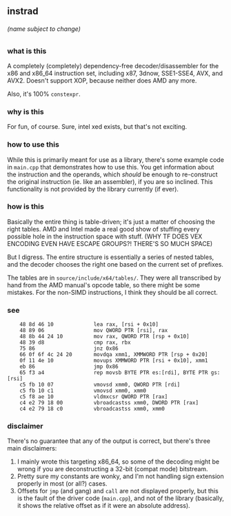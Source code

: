 ## instrad ##
###### (name subject to change) ######


### what is this ###
A completely (completely) dependency-free decoder/disassembler for the x86 and x86_64 instruction set, including x87, 3dnow, SSE1-SSE4, AVX, and AVX2. Doesn't support XOP, because neither does AMD any more.

Also, it's 100% `constexpr`.


### why is this ###
For fun, of course. Sure, intel xed exists, but that's not exciting.



### how to use this ###
While this is primarily meant for use as a library, there's some example code in `main.cpp` that demonstrates how to use this. You get information about the instruction and the operands, which *should* be enough to re-construct the original instruction (ie. like an assembler), if you are so inclined. This functionality is not provided by the library currently (if ever).



### how is this ###
Basically the entire thing is table-driven; it's just a matter of choosing the right tables. AMD and Intel made a real good show of stuffing every possible hole in the instruction space with stuff. (WHY TF DOES VEX ENCODING EVEN HAVE ESCAPE GROUPS?! THERE'S SO MUCH SPACE)

But I digress. The entire structure is essentially a series of nested tables, and the decoder chooses the right one based on the current set of prefixes.

The tables are in `source/include/x64/tables/`. They were all transcribed by hand from the AMD manual's opcode table, so there might be some mistakes. For the non-SIMD instructions, I think they should be all correct.


### see ###
```
    48 8d 46 10             lea rax, [rsi + 0x10]
    48 89 06                mov QWORD PTR [rsi], rax
    48 8b 44 24 10          mov rax, QWORD PTR [rsp + 0x10]
    48 39 d8                cmp rax, rbx
    75 86                   jnz 0x86
    66 0f 6f 4c 24 20       movdqa xmm1, XMMWORD PTR [rsp + 0x20]
    0f 11 4e 10             movups XMMWORD PTR [rsi + 0x10], xmm1
    eb 86                   jmp 0x86
    65 f3 a4                rep movsb BYTE PTR es:[rdi], BYTE PTR gs:[rsi]
    c5 fb 10 07             vmovsd xmm0, QWORD PTR [rdi]
    c5 fb 10 c1             vmovsd xmm0, xmm0
    c5 f8 ae 10             vldmxcsr QWORD PTR [rax]
    c4 e2 79 18 00          vbroadcastss xmm0, DWORD PTR [rax]
    c4 e2 79 18 c0          vbroadcastss xmm0, xmm0
```


### disclaimer ###

There's no guarantee that any of the output is correct, but there's three main disclaimers:

1. I mainly wrote this targeting x86_64, so some of the decoding might be wrong if you are deconstructing a 32-bit (compat mode) bitstream.
2. Pretty sure my constants are wonky, and I'm not handling sign extension properly in most (or all?) cases.
3. Offsets for `jmp` (and gang) and `call` are not displayed properly, but this is the fault of the driver code (`main.cpp`), and not of the library (basically, it shows the relative offset as if it were an absolute address).
